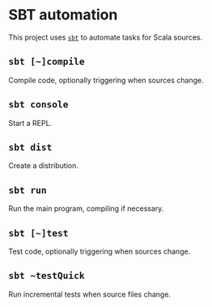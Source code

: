 # SBT automation

This project uses [`sbt`](../tools.md#simple-build-tool-sbt) to automate tasks for Scala sources.

## `sbt [~]compile`

Compile code, optionally triggering when sources change.

## `sbt console`

Start a REPL.

## `sbt dist`

Create a distribution.

## `sbt run`

Run the main program, compiling if necessary.

## `sbt [~]test`

Test code, optionally triggering when sources change.

## `sbt ~testQuick`

Run incremental tests when source files change.

